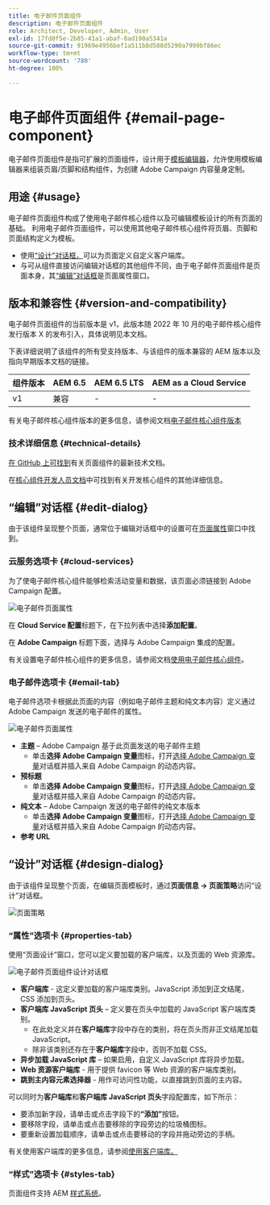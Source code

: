 ```yaml
---
title: 电子邮件页面组件
description: 电子邮件页面组件
role: Architect, Developer, Admin, User
exl-id: 17fd0f5e-2b85-41a1-abaf-8ad190a5341a
source-git-commit: 91969e4956bef1a511b8d588d5290a7999bf86ec
workflow-type: tm+mt
source-wordcount: '780'
ht-degree: 100%

---
```



# 电子邮件页面组件 {#email-page-component}

电子邮件页面组件是指可扩展的页面组件，设计用于[模板编辑器](https://experienceleague.adobe.com/docs/experience-manager-cloud-service/sites/authoring/features/templates.html?lang=zh-Hans)，允许使用模板编辑器来组装页眉/页脚和结构组件，为创建 Adobe Campaign 内容量身定制。

## 用途 {#usage}

电子邮件页面组件构成了使用电子邮件核心组件以及可编辑模板设计的所有页面的基础。 利用电子邮件页面组件，可以使用其他电子邮件核心组件将页眉、页脚和页面结构定义为模板。

* 使用[“设计”对话框，](#design-dialog)可以为页面定义自定义客户端库。
* 与可从组件直接访问编辑对话框的其他组件不同，由于电子邮件页面组件是页面本身，其[“编辑”对话框](#edit-dialog)是页面属性窗口。

## 版本和兼容性 {#version-and-compatibility}

电子邮件页面组件的当前版本是 v1，此版本随 2022 年 10 月的电子邮件核心组件发行版本 X 的发布引入，具体说明见本文档。

下表详细说明了该组件的所有受支持版本、与该组件的版本兼容的 AEM 版本以及指向早期版本文档的链接。

| 组件版本 | AEM 6.5 | AEM 6.5 LTS | AEM as a Cloud Service |
|---|---|---|---|
| v1 | 兼容 | - | - |

有关电子邮件核心组件版本的更多信息，请参阅文档[电子邮件核心组件版本](/help/email/versions.md)

### 技术详细信息 {#technical-details}

[在 GitHub 上可找到](https://adobe.com/go/aem_cmp_tech_email_page_v1_cn)有关页面组件的最新技术文档。

在[核心组件开发人员文档](/help/developing/overview.md)中可找到有关开发核心组件的其他详细信息。

## “编辑”对话框 {#edit-dialog}

由于该组件呈现整个页面，通常位于编辑对话框中的设置可在[页面属性](https://experienceleague.adobe.com/docs/experience-manager-cloud-service/sites/authoring/fundamentals/page-properties.html)窗口中找到。

### 云服务选项卡 {#cloud-services}

为了使电子邮件核心组件能够检索活动变量和数据，该页面必须链接到 Adobe Campaign 配置。

![电子邮件页面属性](/help/email/assets/email-page-properties.png)

在 **Cloud Service 配置**&#x200B;标题下，在下拉列表中选择&#x200B;**添加配置**。

在 **Adobe Campaign** 标题下面，选择与 Adobe Campaign 集成的配置。

有关设置电子邮件核心组件的更多信息，请参阅文档[使用电子邮件核心组件](/help/email/using.md)。

### 电子邮件选项卡 {#email-tab}

电子邮件选项卡根据此页面的内容（例如电子邮件主题和纯文本内容）定义通过 Adobe Campaign 发送的电子邮件的属性。

![电子邮件页面属性](/help/email/assets/email-page-properties-email.png)

* **主题** – Adobe Campaign 基于此页面发送的电子邮件主题
   * 单击&#x200B;**选择 Adobe Campaign 变量**&#x200B;图标，打开[选择 Adobe Campaign 变量](/help/email/campaign-variables.md)对话框并插入来自 Adobe Campaign 的动态内容。
* **预标题**
   * 单击&#x200B;**选择 Adobe Campaign 变量**&#x200B;图标，打开[选择 Adobe Campaign 变量](/help/email/campaign-variables.md)对话框并插入来自 Adobe Campaign 的动态内容。
* **纯文本** – Adobe Campaign 发送的电子邮件的纯文本版本
   * 单击&#x200B;**选择 Adobe Campaign 变量**&#x200B;图标，打开[选择 Adobe Campaign 变量](/help/email/campaign-variables.md)对话框并插入来自 Adobe Campaign 的动态内容。
* **参考 URL**

## “设计”对话框 {#design-dialog}

由于该组件呈现整个页面，在编辑页面模板时，通过&#x200B;**页面信息 -> 页面策略**&#x200B;访问“设计”对话框。

![页面策略](/help/assets/page-policy.png)

### “属性”选项卡 {#properties-tab}

使用“页面设计”窗口，您可以定义要加载的客户端库，以及页面的 Web 资源库。

![电子邮件页面组件设计对话框](/help/email/assets/email-page-design.png)

* **客户端库** - 这定义要加载的客户端库类别。JavaScript 添加到正文结尾，CSS 添加到页头。
* **客户端库 JavaScript 页头** – 定义要在页头中加载的 JavaScript 客户端库类别。
   * 在此处定义并在&#x200B;**客户端库**&#x200B;字段中存在的类别，将在页头而非正文结尾加载 JavaScript。
   * 除非该类别还存在于&#x200B;**客户端库**&#x200B;字段中，否则不加载 CSS。
* **异步加载 JavaScript 库** – 如果启用，自定义 JavaScript 库将异步加载。
* **Web 资源客户端库** - 用于提供 favicon 等 Web 资源的客户端库类别。
* **跳到主内容元素选择器** - 用作可访问性功能，以直接跳到页面的主内容。

可以同时为&#x200B;**客户端库**&#x200B;和&#x200B;**客户端库 JavaScript 页头**&#x200B;字段配置库，如下所示：

* 要添加新字段，请单击或点击字段下的&#x200B;**“添加”**&#x200B;按钮。
* 要移除字段，请单击或点击要移除的字段旁边的垃圾桶图标。
* 要重新设置加载顺序，请单击或点击要移动的字段并拖动旁边的手柄。

有关使用客户端库的更多信息，请参阅[使用客户端库。](https://helpx.adobe.com/cn/experience-manager/6-5/sites/developing/using/clientlibs.html)

### “样式”选项卡 {#styles-tab}

页面组件支持 AEM [样式系统](/help/get-started/authoring.md#component-styling)。

